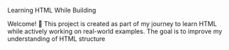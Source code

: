 Learning HTML While Building

Welcome! 🚀 This project is created as part of my journey to learn HTML while actively working on real-world examples. The goal is to improve my understanding of HTML structure